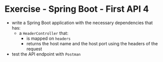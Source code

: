 
# Exercise - Spring Boot - First API 4
* write a Spring Boot application with the necessary dependencies that has:
  * a `HeaderController` that:
    * is mapped on `headers`
    * returns the host name and the host port using the headers of the request
* test the API endpoint with `Postman`
